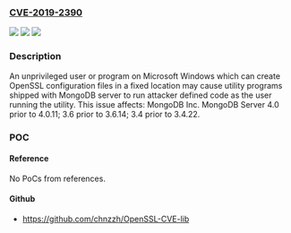 ### [CVE-2019-2390](https://cve.mitre.org/cgi-bin/cvename.cgi?name=CVE-2019-2390)
![](https://img.shields.io/static/v1?label=Product&message=MongoDB%20Server&color=blue)
![](https://img.shields.io/static/v1?label=Version&message=4.0%3C%204.0.11%20&color=brighgreen)
![](https://img.shields.io/static/v1?label=Vulnerability&message=CWE-94%20Improper%20Control%20of%20Generation%20of%20Code%20('Code%20Injection')&color=brighgreen)

### Description

An unprivileged user or program on Microsoft Windows which can create OpenSSL configuration files in a fixed location may cause utility programs shipped with MongoDB server to run attacker defined code as the user running the utility. This issue affects: MongoDB Inc. MongoDB Server 4.0 prior to 4.0.11; 3.6 prior to 3.6.14; 3.4 prior to 3.4.22.

### POC

#### Reference
No PoCs from references.

#### Github
- https://github.com/chnzzh/OpenSSL-CVE-lib


